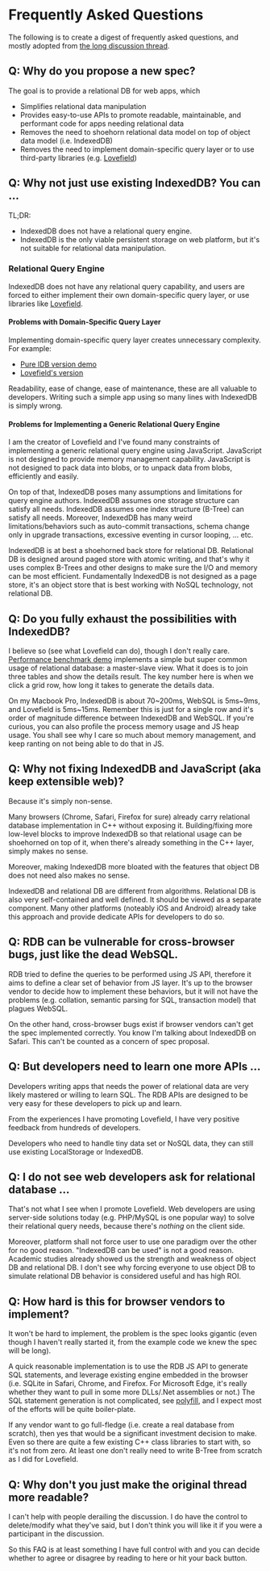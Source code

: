 # Frequently Asked Questions

The following is to create a digest of frequently asked questions, and mostly
adopted from
[the long discussion thread](https://github.com/arthurhsu/rdb/issues/2).


## Q: Why do you propose a new spec?

The goal is to provide a relational DB for web apps, which
* Simplifies relational data manipulation
* Provides easy-to-use APIs to promote readable, maintainable, and performant
  code for apps needing relational data
* Removes the need to shoehorn relational data model on top of object data model
  (i.e. IndexedDB)
* Removes the need to implement domain-specific query layer or to use third-party
  libraries (e.g. [Lovefield](https://github.com/google/lovefield))


## Q: Why not just use existing IndexedDB? You can ...

TL;DR:

* IndexedDB does not have a relational query engine.
* IndexedDB is the only viable persistent storage on web platform, but it's not
  suitable for relational data manipulation.

### Relational Query Engine

IndexedDB does not have any relational query capability, and users are forced to
either implement their own domain-specific query layer, or use libraries like
[Lovefield](https://github.com/google/lovefield).

#### Problems with Domain-Specific Query Layer

Implementing domain-specific query layer creates unnecessary complexity. For
example:

* [Pure IDB version demo](https://github.com/google/lovefield/blob/master/demos/moviedb/demo-pureidb.js)
* [Lovefield's version](https://github.com/google/lovefield/blob/master/demos/moviedb/demo-jquery.js)

Readability, ease of change, ease of maintenance, these are all valuable to
developers. Writing such a simple app using so many lines with IndexedDB is
simply wrong.

#### Problems for Implementing a Generic Relational Query Engine

I am the creator of Lovefield and I've found many constraints of implementing
a generic relational query engine using JavaScript. JavaScript is not designed
to provide memory management capability. JavaScript is not designed to pack
data into blobs, or to unpack data from blobs, efficiently and easily.

On top of that, IndexedDB poses many assumptions and limitations for query
engine authors. IndexedDB assumes one storage structure can satisfy all needs.
IndexedDB assumes one index structure (B-Tree) can satisfy all needs. Moreover,
IndexedDB has many weird limitations/behaviors such as auto-commit transactions,
schema change only in upgrade transactions, excessive eventing in cursor
looping, ... etc.

IndexedDB is at best a shoehorned back store for relational DB. Relational DB
is designed around paged store with atomic writing, and that's why it uses
complex B-Trees and other designs to make sure the I/O and memory can be most
efficient. Fundamentally IndexedDB is not designed as a page store, it's an
object store that is best working with NoSQL technology, not relational DB.


## Q: Do you fully exhaust the possibilities with IndexedDB?

I believe so (see what Lovefield can do), though I don't really care.
[Performance benchmark demo](http://arthurhsu.github.io/rdb/demo/demo.html)
implements a simple but super common usage of relational database:
a master-slave view. What it does is to join three tables and show the details
result. The key number here is when we click a grid row, how long it takes to
generate the details data.

On my Macbook Pro, IndexedDB is about 70~200ms, WebSQL is 5ms~9ms, and
Lovefield is 5ms~15ms. Remember this is just for a single row and it's order of
magnitude difference between IndexedDB and WebSQL. If you're curious, you can
also profile the process memory usage and JS heap usage. You shall see why I
care so much about memory management, and keep ranting on not being able to do
that in JS.


## Q: Why not fixing IndexedDB and JavaScript (aka keep extensible web)?

Because it's simply non-sense.

Many browsers (Chrome, Safari, Firefox for sure) already carry relational
database implementation in C++ without exposing it. Building/fixing more
low-level blocks to improve IndexedDB so that relational usage can be
shoehorned on top of it, when there's already something in the C++ layer,
simply makes no sense.

Moreover, making IndexedDB more bloated with the features that object DB
does not need also makes no sense.

IndexedDB and relational DB are different from algorithms. Relational DB is also
very self-contained and well defined. It should be viewed as a separate
component. Many other platforms (noteably iOS and Android) already take this
approach and provide dedicate APIs for developers to do so.


## Q: RDB can be vulnerable for cross-browser bugs, just like the dead WebSQL.

RDB tried to define the queries to be performed using JS API, therefore it aims
to define a clear set of behavior from JS layer. It's up to the browser vendor
to decide how to implement these behaviors, but it will not have the problems
(e.g. collation, semantic parsing for SQL, transaction model) that plagues
WebSQL.

On the other hand, cross-browser bugs exist if browser vendors can't get the
spec implemented correctly. You know I'm talking about IndexedDB on Safari.
This can't be counted as a concern of spec proposal.


## Q: But developers need to learn one more APIs ...

Developers writing apps that needs the power of relational data are very likely
mastered or willing to learn SQL. The RDB APIs are designed to be very easy for
these developers to pick up and learn.

From the experiences I have promoting Lovefield, I have very positive feedback
from hundreds of developers.

Developers who need to handle tiny data set or NoSQL data, they can still use
existing LocalStorage or IndexedDB.


## Q: I do not see web developers ask for relational database ...

That's not what I see when I promote Lovefield. Web developers are using
server-side solutions today (e.g. PHP/MySQL is one popular way) to solve their
relational query needs, because there's *nothing* on the client side.

Moreover, platform shall not force user to use one paradigm over the other for
no good reason. "IndexedDB can be used" is not a good reason. Academic studies
already showed us the strength and weakness of object DB and relational DB.
I don't see why forcing everyone to use object DB to simulate relational DB
behavior is considered useful and has high ROI.


## Q: How hard is this for browser vendors to implement?

It won't be hard to implement, the problem is the spec looks gigantic (even
though I haven't really started it, from the example code we knew the spec will
be long).

A quick reasonable implementation is to use the RDB JS API to generate SQL
statements, and leverage existing engine embedded in the browser (i.e. SQLite
in Safari, Chrome, and Firefox. For Microsoft Edge, it's really whether they
want to pull in some more DLLs/.Net assemblies or not.) The SQL statement
generation is not complicated, see [polyfill](
https://github.com/google/lovefield/blob/master/lib/query/to_sql.js), and I
expect most of the efforts will be quite boiler-plate.

If any vendor want to go full-fledge (i.e. create a real database from scratch),
then yes that would be a significant investment decision to make. Even so there
are quite a few existing C++ class libraries to start with, so it's not from
zero. At least one don't really need to write B-Tree from scratch as I did for
Lovefield.


## Q: Why don't you just make the original thread more readable?

I can't help with people derailing the discussion. I do have the control to
delete/modify what they've said, but I don't think you will like it if you
were a participant in the discussion.

So this FAQ is at least something I have full control with and you can decide
whether to agree or disagree by reading to here or hit your back button.
